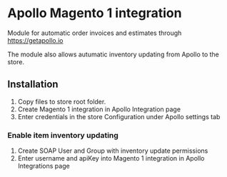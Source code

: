# Apollo Magento 1 integration

Module for automatic order invoices and estimates through https://getapollo.io

The module also allows autumatic inventory updating from Apollo to the store.


## Installation
1. Copy files to store root folder.
2. Create Magento 1 integration in Apollo Integration page
3. Enter credentials in the store Configuration under Apollo settings tab

### Enable item inventory updating
1. Create SOAP User and Group with inventory update permissions
2. Enter username and apiKey into Magento 1 integration in Apollo Integrations page

